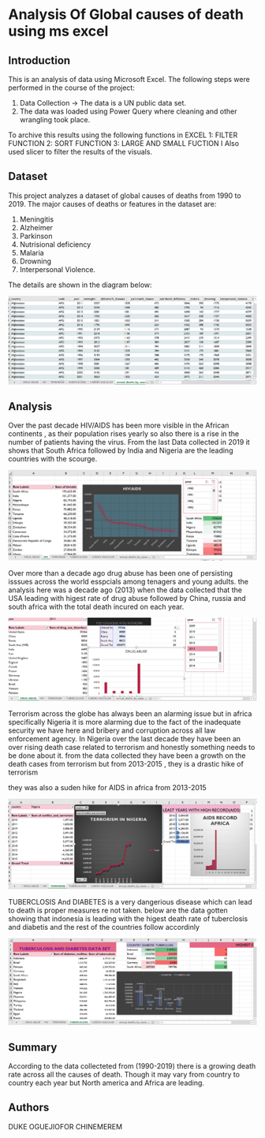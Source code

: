# Analysis Of Global causes of death using ms excel

## Introduction

This is an analysis of data using Microsoft Excel. The following steps were performed in the course of the project:
1. Data Collection -> The data is a UN public data set.
2. The data was loaded using Power Query where cleaning and other wrangling took place.

To archive this results using the following functions in EXCEL
1: FILTER FUNCTION
2: SORT FUNCTION
3: LARGE AND SMALL FUCTION
 I Also used slicer to filter the results of the visuals.

## Dataset 

This project analyzes a dataset of global causes of deaths from 1990 to 2019. The major causes of deaths or features in the dataset are:
1. Meningitis
2. Alzheimer
3. Parkinson
4. Nutrisional deficiency
5. Malaria
6. Drowning
7. Interpersonal Violence.

The details are shown in the diagram below:

![dataset](images/QUARIED%20DATASET%20GITHUB.png)

## Analysis 

 Over the past decade HIV/AIDS has been more visible in the African continents , as their population rises yearly so also there is a rise in the number of patients having the virus. From the last Data collected  in 2019 it shows that South Africa followed by India and Nigeria are the leading countries with the scourge.

 ![HIV Stats](images/world%20hiv%20github.png)

Over more than a decade ago drug abuse has been one of persisting isssues across the world esspcials among tenagers and young adults. the analysis here was a decade ago (2013) when the data collected that the USA leading with higest rate of drug abuse followed by China, russia and south africa with the total death incured on each year.

![DRUG ABUSE](images/drug%20abuse%20guthub.png)
 
 Terrorism across the globe has always been an alarming issue but in africa specifically Nigeria it is more alarming due to the fact of the inadequate security we have here and bribery and corruption across all law enforcement agency. In Nigeria over the last decade they have been an over rising death case related to terrorism and honestly something needs to be done about it. from the data collected they have been a growth on the death cases from terrorism but from 2013-2015 , they is a drastic hike of terrorism

 they was also a suden hike for AIDS in africa from 2013-2015

 ![TERRORISM AND AIDS](images/TERRORISM%20AND%20AIDS%20GITHUB.png)

  TUBERCLOSIS And DIABETES is a very dangerious disease which can lead to death is proper measures re not taken. below are the data gotten showing that indonesia is leading with the higest death rate of tuberclosis and diabetis and the rest of the countries follow accordinly

  ![TUBERCLOSIS AND DIABETES](images/TUBERCLULOSIS%20WLD%20GITHUB.png)


## Summary 
According to the data collecteted  from (1990-2019) there is a growing death rate across all the causes of death. Though it may vary from country to country each year but North america and Africa are leading.


## Authors
DUKE OGUEJIOFOR CHINEMEREM

